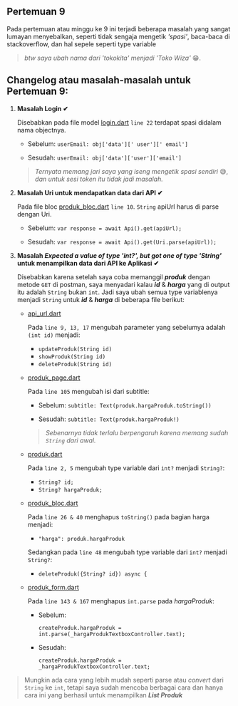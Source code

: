 ## Pertemuan 9

Pada pertemuan atau minggu ke 9 ini terjadi beberapa masalah yang sangat lumayan menyebalkan, seperti tidak sengaja mengetik _'spasi'_, baca-baca di stackoverflow, dan hal sepele seperti type variable

> _btw saya ubah nama dari 'tokokita' menjadi 'Toko Wiza'_ 😁.

## Changelog atau masalah-masalah untuk Pertemuan 9:

1. **Masalah Login ✔**

   Disebabkan pada file model [login.dart](lib/model/login.dart) `line 22` terdapat spasi didalam nama objectnya.

   - Sebelum: `userEmail: obj['data'][' user'][' email']`

   - Sesudah: `userEmail: obj['data']['user']['email']`

   > _Ternyata memang jari saya yang iseng mengetik spasi sendiri_ 😅, _dan untuk sesi token itu tidak jadi masalah._

2. **Masalah Uri untuk mendapatkan data dari API ✔**

   Pada file bloc [produk_bloc.dart](lib/bloc/produk_bloc.dart) `line 10`. `String` apiUrl harus di parse dengan Uri.

   - Sebelum: `var response = await Api().get(apiUrl);`

   - Sesudah: `var response = await Api().get(Uri.parse(apiUrl));`

3. **Masalah _Expected a value of type 'int?', but got one of type 'String'_ untuk menampilkan data dari API ke Aplikasi ✔**

   Disebabkan karena setelah saya coba memanggil **_produk_** dengan metode `GET` di postman, saya menyadari kalau **_id_** & **_harga_** yang di output itu adalah `String` bukan `int`. Jadi saya ubah semua type variablenya menjadi `String` untuk **_id_** & **_harga_** di beberapa file berikut:

   - [api_url.dart](lib/helpers/api_url.dart)

     Pada `line 9, 13, 17` mengubah parameter yang sebelumya adalah `(int id)` menjadi:

     - `updateProduk(String id)`
     - `showProduk(String id)`
     - `deleteProduk(String id)`

   - [produk_page.dart](lib/ui/produk_page.dart)

     Pada `line 105` mengubah isi dari subtitle:

     - Sebelum: `subtitle: Text(produk.hargaProduk.toString())`

     - Sesudah: `subtitle: Text(produk.hargaProduk!)`

     > _Sebenarnya tidak terlalu berpengaruh karena memang sudah `String` dari awal._

   - [produk.dart](lib/model/produk.dart)

     Pada `line 2, 5` mengubah type variable dari `int?` menjadi `String?`:

     - `String? id;`
     - `String? hargaProduk;`

   - [produk_bloc.dart](lib/bloc/produk_bloc.dart)

     Pada `line 26 & 40` menghapus `toString()` pada bagian harga menjadi:

     - `"harga": produk.hargaProduk`

     Sedangkan pada `line 48` mengubah type variable dari `int?` menjadi `String?`:

     - `deleteProduk({String? id}) async {`

   - [produk_form.dart](lib/ui/produk_form.dart)

     Pada `line 143 & 167` menghapus `int.parse` pada _hargaProduk_:

     - Sebelum:

       `createProduk.hargaProduk = int.parse(_hargaProdukTextboxController.text);`

     - Sesudah:

       `createProduk.hargaProduk = _hargaProdukTextboxController.text;`

> Mungkin ada cara yang lebih mudah seperti parse atau _convert_ dari `String` ke `int`, tetapi saya sudah mencoba berbagai cara dan hanya cara ini yang berhasil untuk menampilkan **_List Produk_**
